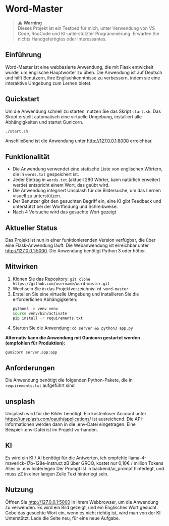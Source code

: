 # Word-Master

> ⚠️ **Warning**  
> Dieses Projekt ist ein Testbed für mich, unter Verwendung von VS Code, RooCode und KI-unterstützter Programmierung.
> Erwarten Sie nichts Handgefertigtes oder Interessantes.

## Einführung
Word-Master ist eine webbasierte Anwendung, die mit Flask entwickelt wurde, um englische Hauptwörter zu üben. Die Anwendung ist auf Deutsch und hilft Benutzern, ihre Englischkenntnisse zu verbessern, indem sie eine interaktive Umgebung zum Lernen bietet.

## Quickstart
Um die Anwendung schnell zu starten, nutzen Sie das Skript `start.sh`. Das Skript erstellt automatisch eine virtuelle Umgebung, installiert alle Abhängigkeiten und startet Gunicorn.

```bash
./start.sh
```

Anschließend ist die Anwendung unter http://127.0.0.1:8000 erreichbar.

## Funktionalität
- Die Anwendung verwendet eine statische Liste von englischen Wörtern, die in `words.txt` gespeichert ist.
- Jeder Eintrag in `words.txt` (aktuell 280 Wörter, kann natürlich erweitert werde) entspricht einem Wort, das geübt wird.
- Die Anwendung integriert Unsplash für die Bildersuche, um das Lernen visuell zu unterstützen.
 - Der Benutzer gibt den gesuchten Begriff ein, eine KI gibt Feedback und unterstützt bei der Wortfindung und Schreibweise.
 - Nach 4 Versuche wird das gesuchte Wort gezeigt

## Aktueller Status
Das Projekt ist nun in einer funktionierenden Version verfügbar, die über eine Flask-Anwendung läuft. Die Webanwendung ist erreichbar unter http://127.0.0.1:5000. Die Anwendung benötigt Python 3 oder höher.

## Mitwirken
1. Klonen Sie das Repository: `git clone https://github.com/username/word-master.git`
2. Wechseln Sie in das Projektverzeichnis: `cd word-master`
3. Erstellen Sie eine virtuelle Umgebung und installieren Sie die erforderlichen Abhängigkeiten:
   ```bash
   python3 -m venv venv
   source venv/bin/activate
   pip install -r requirements.txt
   ```
4. Starten Sie die Anwendung: `cd server && python3 app.py`

**Alternativ kann die Anwendung mit Gunicorn gestartet werden (empfohlen für Produktion):**

```bash
gunicorn server.app:app
```

## Anforderungen
Die Anwendung benötigt die folgenden Python-Pakete, die in `requirements.txt` aufgeführt sind

## unsplash
Unsplash wird für die Bilder benötigt.
Ein kostenloser Account unter https://unsplash.com/oauth/applications/ ist ausreichend.
Die API-Informationen werden dann in die .env-Datei eingetragen.
Eine Beispiel-.env-Datei ist im Projekt vorhanden.

## KI
Es wird ein KI / AI benötigt für die Antworten, ich empfehle llama-4-maverick-17b-128e-instruct zB über GROQ, kostet nur 0,10€ / million Tokens
Alles in .env hinterlegen
Der Prompt ist in backend/ai_prompt hinterlegt, und muss zZ in einer langen Zeile Text hinterlegt sein.


## Nutzung
Öffnen Sie http://127.0.0.1:5000 in Ihrem Webbrowser, um die Anwendung zu verwenden. 
Es wird ein Bild gezeigt, und ein Englisches Wort gesucht.
Gebe das gesuchte Wort ein, wenn es nicht richtig ist, wird man von der KI Unterstützt.
Lade die Seite neu, für eine neue Aufgabe.